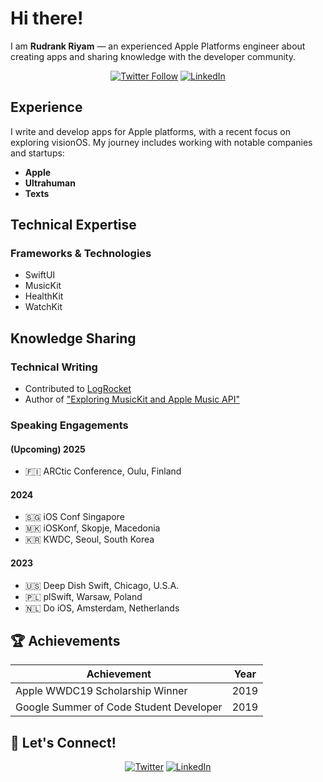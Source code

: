 # Hi there!

I am **Rudrank Riyam** — an experienced Apple Platforms engineer about creating apps and sharing knowledge with the developer community.

<div align="center">
  
[![Twitter Follow](https://img.shields.io/twitter/follow/rudrankriyam?style=social)](https://x.com/rudrankriyam)
[![LinkedIn](https://img.shields.io/badge/LinkedIn-Connect-blue)](https://linkedin.com/in/rudrank)

</div>

## Experience

I write and develop apps for Apple platforms, with a recent focus on exploring visionOS. My journey includes working with notable companies and startups:

- **Apple**
- **Ultrahuman**
- **Texts**

## Technical Expertise

### Frameworks & Technologies
- SwiftUI
- MusicKit
- HealthKit
- WatchKit

## Knowledge Sharing

### Technical Writing
- Contributed to [LogRocket](https://blog.logrocket.com/author/rudrankriyam/)
- Author of ["Exploring MusicKit and Apple Music API"](https://rudrank.gumroad.com/l/musickit)

### Speaking Engagements

#### (Upcoming) 2025 
- 🇫🇮 ARCtic Conference, Oulu, Finland

#### 2024
- 🇸🇬 iOS Conf Singapore
- 🇲🇰 iOSKonf, Skopje, Macedonia
- 🇰🇷 KWDC, Seoul, South Korea

#### 2023
- 🇺🇸 Deep Dish Swift, Chicago, U.S.A.
- 🇵🇱 plSwift, Warsaw, Poland
- 🇳🇱 Do iOS, Amsterdam, Netherlands

## 🏆 Achievements

<div align="center">

| Achievement | Year |
|------------|------|
| Apple WWDC19 Scholarship Winner | 2019 |
| Google Summer of Code Student Developer | 2019 |

</div>

## 🤝 Let's Connect!

<div align="center">

[![Twitter](https://img.shields.io/badge/Twitter-%40rudrankriyam-00acee)](https://twitter.com/rudrankriyam)
[![LinkedIn](https://img.shields.io/badge/LinkedIn-rudrank-0077B5)](https://linkedin.com/in/rudrank)

</div>
